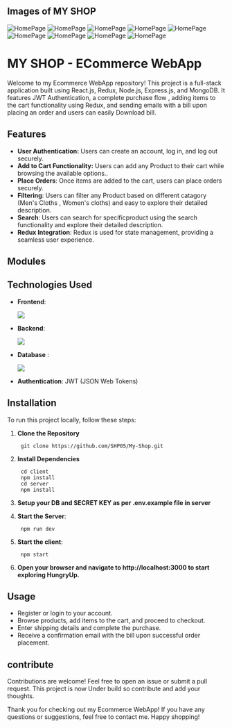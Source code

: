 ## Images of MY SHOP
![HomePage](./Images/1.png)
![HomePage](./Images/2.1.png)
![HomePage](./Images/2.png)
![HomePage](./Images/3.png)
![HomePage](./Images/4.png)
![HomePage](./Images/5.png)
![HomePage](./Images/6.png)
![HomePage](./Images/7.png)
![HomePage](./Images/8.png)


# MY SHOP - ECommerce WebApp
Welcome to my Ecommerce WebApp repository! This project is a full-stack application built using React.js, Redux, Node.js, Express.js, and MongoDB. It features JWT Authentication, a complete purchase flow , adding items to the cart functionality using Redux, and sending emails with a bill upon placing an order and users can easily Download bill.

<!-- [link text](url)

![alt taxt](img url) -->

## Features
- **User Authentication:** Users can create an account, log in, and log out securely.
- **Add to Cart Functionality:** Users can add any Product to their cart while browsing the available options..
- **Place Orders**: Once items are added to the cart, users can place orders securely.
- **Filtering**: Users can filter any Product based on different catagory (Men's Cloths , Women's cloths) and easy to explore their detailed description.
- **Search**: Users can search for specificproduct using the search functionality and explore their detailed description.
- **Redux Integration**: Redux is used for state management, providing a seamless user experience.

## Modules

## Technologies Used
- **Frontend**: <p align="left">
  <a href="https://skillicons.dev">
    <img src="https://skillicons.dev/icons?i=js,react,redux,materialui,html,css" />
  </a>
</p>

- **Backend**: <p align="left">
  <a href="https://skillicons.dev">
    <img src="https://skillicons.dev/icons?i=nodejs,express" />
  </a>
</p>

- **Database** : <p align="left">
  <a href="https://skillicons.dev">
    <img src="https://skillicons.dev/icons?i=mongodb" />
  </a>
</p>

- **Authentication**: JWT (JSON Web Tokens)

## Installation
To run this project locally, follow these steps:

1. **Clone the Repository**
       
        git clone https://github.com/SHP05/My-Shop.git

2. **Install Dependencies**
       
        cd client
        npm install
        cd server
        npm install

3. **Setup your DB and SECRET KEY as per .env.example file in server**

4. **Start the Server**:
       
        npm run dev

5. **Start the client**:
       
        npm start

6. **Open your browser and navigate to http://localhost:3000 to start exploring HungryUp.**

## Usage
  - Register or login to your account.
  - Browse products, add items to the cart, and proceed to checkout.
  - Enter shipping details and complete the purchase.
  - Receive a confirmation email with the bill upon successful order placement.

## contribute
Contributions are welcome! Feel free to open an issue or submit a pull request. This project is now Under build so contribute and add your thoughts.

Thank you for checking out my Ecommerce WebApp! If you have any questions or suggestions, feel free to contact me. Happy shopping!